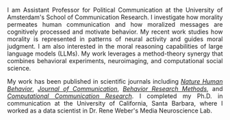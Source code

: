 <!-- MAIN BODY -->

<div style="text-align: justify" markdown="1">

I am Assistant Professor for Political Communication at the University of Amsterdam's School of Communication Research. I investigate how morality permeates human communication and how moralized messages are cognitively processed and motivate behavior. 
My recent work studies how morality is represented in patterns of neural activity and guides moral judgment. I am also interested in the moral reasoning capabilities of large language models (LLMs). My work leverages a method-theory synergy that combines behavioral experiments, neuroimaging, and computational social science. 
       
My work has been published in scientific journals including [_Nature Human Behavior_](https://www.nature.com/articles/s41562-023-01693-8), [_Journal of Communication_](https://academic.oup.com/joc/article/70/3/335/5855533), [_Behavior Research Methods_](https://link.springer.com/article/10.3758/s13428-020-01433-0), and [_Computational Communication Research_](https://www.aup-online.com/content/journals/10.5117/CCR2019.1.002.HOPP). I completed my Ph.D. in communication at the University of California, Santa Barbara, where I worked as a data scientist in Dr. Rene Weber's Media Neuroscience Lab. 

</div>